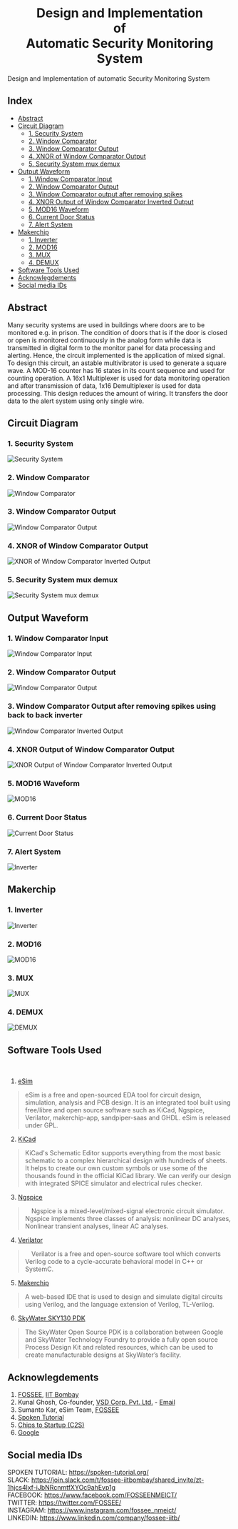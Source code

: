 <h1 align="center"> Design and Implementation<br>of<br>Automatic Security Monitoring System </h1>
Design and Implementation of automatic Security Monitoring System

<h2>Index</h2>
<!-- START doctoc generated TOC please keep comment here to allow auto update -->
<!-- DON'T EDIT THIS SECTION, INSTEAD RE-RUN doctoc TO UPDATE -->

- [Abstract](#abstract)
- [Circuit Diagram](#circuit-diagram)
  - [1. Security System](#1-security-system)
  - [2. Window Comparator](#2-window-comparator)
  - [3. Window Comparator Output](#3-window-comparator-output)
  - [4. XNOR of Window Comparator Output](#4-xnor-of-window-comparator-inverted-output)
  - [5. Security System mux demux](#5-security-system-mux-demux)
- [Output Waveform](#output-waveform)
  - [1. Window Comparator Input](#1-window-comparator-input)
  - [2. Window Comparator Output](#2-window-comparator-output)
  - [3. Window Comparator output after removing spikes](#3-window-comparator-inverted-output)
  - [4. XNOR Output of Window Comparator Inverted Output](#4-xnor-output-of-window-comparator-inverted-output)
  - [5. MOD16 Waveform](#5-mod16-waveform)
  - [6. Current Door Status](#6-current-door-status)
  - [7. Alert System](#7-inverter)
- [Makerchip](#makerchip)
  - [1. Inverter](#1-inverter)
  - [2. MOD16](#2-mod16)
  - [3. MUX](#3-mux)
  - [4. DEMUX](#4-demux)
- [Software Tools Used](#software-tools-used)
- [Acknowlegdements](#acknowlegdements)
- [Social media IDs](#social-media-ids)

<!-- END doctoc generated TOC please keep comment here to allow auto update -->


## Abstract
Many security systems are used in buildings where doors are to be monitored e.g. in prison. The condition of doors that is if the door is closed or open is monitored continuously in the analog form while data is transmitted in digital form to the monitor panel for data processing and alerting. Hence, the circuit implemented is the application of mixed signal. To design this circuit, an astable multivibrator is used to generate a square wave. A MOD-16 counter has 16 states in its count sequence and used for counting operation. A 16x1 Multiplexer is used for data monitoring operation and after transmission of data, 1x16 Demultiplexer is used for data processing. This design reduces the amount of wiring. It transfers the door data to the alert system using only single wire.


## Circuit Diagram

### 1. Security System

<img align="center" src="./Images/esim_Circuit/Security%20System.jpg" alt="Security System">

### 2. Window Comparator

<img align="center" src="./Images/esim_Circuit/Window%20Comparator.jpg" alt="Window Comparator">

### 3. Window Comparator Output

<img align="center" src="./Images/esim_Circuit/Window%20Comparator%20Output%20INV.jpg" alt="Window Comparator Output">

### 4. XNOR of Window Comparator Output

<img align="center" src="./Images/esim_Circuit/XNOR.jpg" alt="XNOR of Window Comparator Inverted Output">

### 5. Security System mux demux

<img align="center" src="./Images/esim_Circuit/Security%20System%20mux%20demux.jpg" alt="Security System mux demux">

<br>

## Output Waveform

### 1. Window Comparator Input

<img align="center" src="./Images/Output%20Waveform/Window%20Comparator%20Input.svg" alt="Window Comparator Input">

### 2. Window Comparator Output

<img align="center" src="./Images/Output%20Waveform/Window%20Comparator%20Output.svg" alt="Window Comparator Output">

### 3. Window Comparator Output after removing spikes using back to back inverter

<img align="center" src="./Images/Output%20Waveform/Window%20Comparator%20Inverted%20Output.svg" alt="Window Comparator Inverted Output">

### 4. XNOR Output of Window Comparator Output

<img align="center" src="./Images/Output%20Waveform/xor%20of%20WIN%20COMP%20INV%20Output.svg" alt="XNOR Output of Window Comparator Inverted Output">

### 5. MOD16 Waveform

<img align="center" src="./Images/Output%20Waveform/mod16.svg" alt="MOD16">

### 6. Current Door Status

<img align="center" src="./Images/Output%20Waveform/DoorIn.svg" alt="Current Door Status">

### 7. Alert System

<img align="center" src="./Images/Output%20Waveform/Security%20System%20Output.svg" alt="Inverter">

<br>

## Makerchip

### 1. Inverter

<img align="center" src="./Images/MakerChip/Inverter.jpg" alt="Inverter">

### 2. MOD16

<img align="center" src="./Images/MakerChip/Mod16.jpg" alt="MOD16">

### 3. MUX

<img align="center" src="./Images/MakerChip/MUX.jpg" alt="MUX">

### 4. DEMUX

<img align="center" src="./Images/MakerChip/DEMUX.jpg" alt="DEMUX">

<br>

## Software Tools Used

<br>

1. [eSim](https://esim.fossee.in/home) 

> eSim is a free and open-sourced EDA tool for circuit design, simulation, analysis and PCB design. It is an integrated tool built using free/libre and open source software such as KiCad, Ngspice, Verilator, makerchip-app, sandpiper-saas and GHDL. eSim is released under GPL.

2. [KiCad](https://www.kicad.org/)

> KiCad's Schematic Editor supports everything from the most basic schematic to a complex hierarchical design with hundreds of sheets. It helps to create our own custom symbols or use some of the thousands found in the official KiCad library. We can verify our design with integrated SPICE simulator and electrical rules checker.

3. [Ngspice](http://ngspice.sourceforge.net/)

>  Ngspice is a mixed-level/mixed-signal electronic circuit simulator. Ngspice implements three classes of analysis: nonlinear DC analyses, Nonlinear transient analyses, linear AC analyses.
   
4. [Verilator](https://www.veripool.org/verilator/)

>  Verilator is a free and open-source software tool which converts Verilog code to a cycle-accurate behavioral model in C++ or SystemC.
   
5. [Makerchip](https://www.makerchip.com/)
>  A web-based IDE that is used to design and simulate digital circuits using Verilog, and the language extension of Verilog, TL-Verilog.  

6. [SkyWater SKY130 PDK](https://skywater-pdk.rtfd.io/)

> The SkyWater Open Source PDK is a collaboration between Google and SkyWater Technology Foundry to provide a fully open source Process Design Kit and related resources, which can be used to create manufacturable designs at SkyWater’s facility.


## Acknowlegdements
1. [FOSSEE](https://fossee.in/), [IIT Bombay](http://iitb.ac.in/)
2. Kunal Ghosh, Co-founder, [VSD Corp. Pvt. Ltd.](https://www.vlsisystemdesign.com/) - [Email](kunalpghosh@gmail.com)
3. Sumanto Kar, eSim Team, [FOSSEE](https://fossee.in/)
4. [Spoken Tutorial](https://spoken-tutorial.org/)
5. [Chips to Startup (C2S)](https://www.c2s.gov.in/)
6. [Google](https://www.google.co.in/)

## Social media IDs
SPOKEN TUTORIAL: https://spoken-tutorial.org/ \
SLACK: https://join.slack.com/t/fossee-iitbombay/shared_invite/zt-1hjcs4lxf-iJbNRcnmtfXYOc9ahEvp1g \
FACEBOOK: https://www.facebook.com/FOSSEENMEICT/ \
TWITTER: https://twitter.com/FOSSEE/ \
INSTAGRAM: https://www.instagram.com/fossee_nmeict/ \
LINKEDIN: https://www.linkedin.com/company/fossee-iitb/
